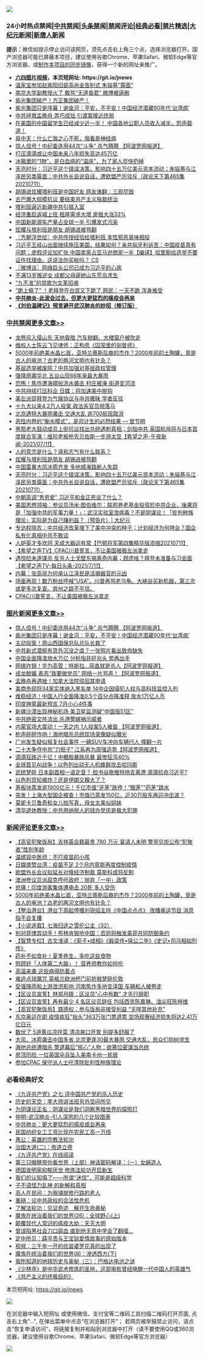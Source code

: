 ![](https://raw.githubusercontent.com/fqnews/bnews/master/64photo/fqnews-qr.jpg)

<div id="tt">
<h3>24小时热点禁闻|<a href="#%E4%B8%AD%E5%85%B1%E7%A6%81%E9%97%BB%E6%9B%B4%E5%A4%9A%E6%96%87%E7%AB%A0">中共禁闻</a>|<a href="#%E5%9B%BE%E7%89%87%E6%96%B0%E9%97%BB%E6%9B%B4%E5%A4%9A%E6%96%87%E7%AB%A0">头条禁闻</a>|<a href="#%E6%96%B0%E9%97%BB%E8%AF%84%E8%AE%BA%E6%9B%B4%E5%A4%9A%E6%96%87%E7%AB%A0">禁闻评论|<a href="#%E5%BF%85%E7%9C%8B%E7%BB%8F%E5%85%B8%E5%A5%BD%E6%96%87">经典必看|<a href="/video.md#%E7%A6%81%E7%89%87%E7%B2%BE%E9%80%89">禁片精选</a>|<a href="https://github.com/fqnews/djy/blob/master/gb/nf1351518.md#1">大纪元新闻</a>|<a href="https://github.com/fqnews/ntdtv/blob/master/gb/prog204.md#1">新唐人新闻</a></h3>
<div><b>提示：</b>微信如提示停止访问该网页，须先点击右上角三个点，选择浏览器打开。国产浏览器可能已屏蔽本项目，建议使用谷歌Chrome、苹果Safari、微软Edge等官方浏览器。或<a href="https://github.com/fqnews/bnews/blob/master/%E5%88%B6%E4%BD%9Cgit%E7%A6%81%E9%97%BB%E9%95%9C%E5%83%8F.md">制作本项目的同步镜像</a>，获得一个新的网址来推广。</div>
<ul>
<li><b><a href="http://d1.bdrive.tk/64.mp4" target="_blank">六四图片视频</a>，本页短网址: https://git.io/jnews</b></li>
<li><a href="/cbnews/20210712/1585141.md">温家宝参加赵紫阳旧部高尚全告别式 朱镕基“露面”</a></li>
<li><a href="/cbnews/20210712/1585140.md">南京大学副教授火了 敢骂“无道昏君” 微博被逼删</a></li>
<li><a href="/bannedvideo/20210711/1585073.md">紫光集团破产！方正集团破产！</a></li>
<li><a href="/topimagenews/20210712/1585184.md">紫光集团只是序幕！谢金河：平安，不平安！中国经济潜藏90年代‘台湾病’</a></li>
<li><a href="/worldnews/20210712/1585105.md">中共拯救孟晚舟 弄巧成拙 引渡案接近终局</a></li>
<li><a href="/bannedvideo/20210712/1585198.md">在美国的中国留学生已经减少近一半！        中国各地公职人员收入减半，怨声载道！</a></li>
<li><a href="/baitai/20210712/1585219.md">易中天：什么亡我之心不死，我看是神经病</a></li>
<li><a href="/topimagenews/20210712/1585372.md">惊人信号！中纪委连用44次“斗争” 杀气腾腾 【阿波罗网报道】</a></li>
<li><a href="/finance/20210712/1585163.md">打压滴滴或让中国未来八年损失高达45万亿</a></li>
<li><a href="/health/20210712/1585309.md">冰箱里的“1物”，是白血病的“温床”，为了家人尽快扔掉</a></li>
<li><a href="/cbnews/20210712/1585298.md">天亮时分：习近平这个错误决策，影响四十五万亿美元资本流动；朱镕基与江泽民另类露面；中共外长自说自话，遭欧盟严厉驳斥（政论天下第465集 20210711）</a></li>
<li><a href="/cbnews/20210711/1585069.md">胡锡进炫耀塔利班是中国好友 网友谯翻：三观尽毁</a></li>
<li><a href="/worldnews/20210712/1585308.md">古巴爆大规模抗议 要结束共产主义独裁统治</a></li>
<li><a href="/baitai/20210712/1585217.md">塔利班逼近新疆中共引狼入室</a></li>
<li><a href="/cnnews/20210712/1585119.md">经济重启返城上班 租屋需求大增 房租大涨33%</a></li>
<li><a href="/cnnews/20210712/1585181.md">中国新能源车产量占全球一半 引爆发式污染</a></li>
<li><a href="/cbnews/20210712/1585344.md">炫耀与塔利班是朋友 胡锡进被骂翻</a></li>
<li><a href="/ssgc/20210712/1585149.md">〖兲朝浮世绘〗中共传授经验给塔利班 本性邪恶臭味相投</a></li>
<li><a href="/bannedvideo/20210712/1585133.md">习近平王岐山出面继续施压美国，结果如何？亲共匈牙利诉苦：中国疫苗真有问题；虚假评论加扩张 中国卖家占亚马逊商家一半【编译】哈里斯给选举不要证件找理由，这说法你买帐吗？ CS</a></li>
<li><a href="/ssgc/20210712/1585342.md">〖微博谈〗网络巨头公司已成为习近平的心病</a></li>
<li><a href="/cbnews/20210712/1585118.md">不满13岁叛逆女 成都父母逼她山东荒岛求生</a></li>
<li><a href="/renquan/20210711/1585070.md">“九不准”的禁歌为文革招魂</a></li>
<li><a href="/comments/20210712/1585139.md">“跪上瘾了” ！老拜登在白宫又下跪了 网民：一天不跪 浑身难受</a></li>
<li><b><a href="/comments/20200211/1275071.md" target="_blank">中共肺炎-此波会过去，但更大更猛烈的瘟疫会再来</a></b></li>
<li><b><a href="/comments/20200207/1272816.md" target="_blank">《刘伯温碑记》预言避开武汉肺炎的妙招（修订版）</a></b></li>
</ul>
</div>

<div class="catlist">
<h3><a href="/cbnews/" target="_blank">中共禁闻</a><span><a href="/cbnews/" target="_blank" rel="nofollow">更多文章>></a></span></h3>
<ul>
<li><a href="/cbnews/20210712/1585553.md" target="_blank">龙卷风入侵山东 天地昏暗 汽车掀翻、大楼窗户被吹走</a></li>
<li><a href="/cbnews/20210712/1585545.md" target="_blank">维权人士陈云飞见律师：正构思《囚笼里的驯兽师》</a></li>
<li><a href="/comments/20210712/1585535.md" target="_blank">5000年前绝美水晶匕首，亚特兰蒂斯后裔的杰作？2000年前的土陶罐，竟是古人的电池？古老的两河文明也有针灸？</a></li>
<li><a href="/cbnews/20210712/1585525.md" target="_blank">基层选举被废除？中共加强对基层政权管理</a></li>
<li><a href="/cbnews/20210712/1585500.md" target="_blank">强降雨袭华北 五台山现66年来最大暴雨</a></li>
<li><a href="/cbnews/20210712/1585499.md" target="_blank">恐怖！焦作遭海啸般洪水袭击 村庄被淹 街道变河流</a></li>
<li><a href="/cbnews/20210712/1585480.md" target="_blank">中共持续打压科企 日媒：将加速美中脱钩</a></li>
<li><a href="/cbnews/20210712/1585438.md" target="_blank">美左派促拜登为气候协议与中共暧昧 学者反驳</a></li>
<li><a href="/cbnews/20210712/1585437.md" target="_blank">十九大以来4.2万人投案 政法系官员频落马</a></li>
<li><a href="/cbnews/20210712/1585373.md" target="_blank">北京遇特大暴雨袭击 交通大乱 逾700航班取消</a></li>
<li><a href="/comments/20210712/1585368.md" target="_blank">恶性内卷的“衡水模式”，是邓计生的必然结果 — 曾节明</a></li>
<li><a href="/comments/20210712/1585364.md" target="_blank">黑帮老大鼓动成员上街抗议找出总统遇刺真相；剑指中共 英国航母将与日本首度联合军演；维珍老板抢先贝佐斯一步游太空【希望之声-午夜新闻-2021/07/11】</a></li>
<li><a href="/comments/20210712/1585358.md" target="_blank">人的意念是什么？肾和志气有什么联系？</a></li>
<li><a href="/cbnews/20210712/1585344.md" target="_blank">炫耀与塔利班是朋友 胡锡进被骂翻</a></li>
<li><a href="/cbnews/20210712/1585331.md" target="_blank">中国雷暴大风冰雹齐发 多地城淹路断人失踪</a></li>
<li><a href="/cbnews/20210712/1585298.md" target="_blank">天亮时分：习近平这个错误决策，影响四十五万亿美元资本流动；朱镕基与江泽民另类露面；中共外长自说自话，遭欧盟严厉驳斥（政论天下第465集 20210711）</a></li>
<li><a href="/cbnews/20210712/1585269.md" target="_blank">中朝高调“秀恩爱” 习近平和金正恩谈了什么？</a></li>
<li><a href="/cbnews/20210712/1585222.md" target="_blank">美国思想领袖：参议员汤米·图伯维尔：联邦养老基金投资於中共企业，後果将是「加强中共的军事力量！」；武汉实验室泄病毒？不是阴谋论！「批判种族理论」实际是为自己赚利益？（预告片）| 大纪元</a></li>
<li><a href="/comments/20210712/1585220.md" target="_blank">专访程晓农：中共经济改革埋下了美中冲突的种子；计划经济为何垮台？国企私有化真相中共不敢谈</a></li>
<li><a href="/comments/20210712/1585205.md" target="_blank">人妒英才多坎坷 天成大器运有常【巴顿将军第四集精华版浓缩20210711】</a></li>
<li><a href="/comments/20210712/1585203.md" target="_blank">【希望之声TV】CPAC川普誓言，不让美国被极左派拿走</a></li>
<li><a href="/comments/20210712/1585202.md" target="_blank">遇惊险未遂谋杀 反共人士戈壁东揭离奇内幕；顾虑啥？拜登未准备与习会面【希望之声TV-每日头条-2021/7/11】</a></li>
<li><a href="/cbnews/20210712/1585201.md" target="_blank">内幕：张高丽为何承认江泽民是活摘器官的元凶</a></li>
<li><a href="/comments/20210712/1585200.md" target="_blank">场面再现！数万粉丝呼喊“USA”。川普再骂老乌龟。大峡谷买新机器，第三次或更多次复查。宾州之路不平坦。</a></li>
<li><a href="/comments/20210712/1585197.md" target="_blank">CPAC川普誓言，不让美国被极左派拿走</a></li>

</ul>
</div>
<div class="catlist">
<h3><a href="/topimagenews/" target="_blank">图片新闻</a><span><a href="/topimagenews/" target="_blank" rel="nofollow">更多文章>></a></span></h3>
<ul>
<li><a href="/topimagenews/20210712/1585372.md" target="_blank">惊人信号！中纪委连用44次“斗争” 杀气腾腾 【阿波罗网报道】</a></li>
<li><a href="/topimagenews/20210712/1585184.md" target="_blank">紫光集团只是序幕！谢金河：平安，不平安！中国经济潜藏90年代‘台湾病’</a></li>
<li><a href="/topimagenews/20210711/1584916.md" target="_blank">主动投案！原山西国保总队总队长栽了</a></li>
<li><a href="/topimagenews/20210711/1584789.md" target="_blank">中共新式潜舰有意外沉没之虞？一张照片看出致命缺失</a></li>
<li><a href="/topimagenews/20210711/1584605.md" target="_blank">中国全面降准放水万亿 分析指非好兆头 势再出手</a></li>
<li><a href="/topimagenews/20210710/1584331.md" target="_blank">网络炸锅！华为高管：特斯拉…简直就是杀人【阿波罗网报道】</a></li>
<li><a href="/topimagenews/20210710/1584260.md" target="_blank">成龙献媚 表态“我要做党员” 网络一片骂声！【阿波罗网报道】</a></li>
<li><a href="/topimagenews/20210710/1584235.md" target="_blank">孟晚舟再遇挫！加拿大法院驳回其申请</a></li>
<li><a href="/topimagenews/20210710/1584006.md" target="_blank">美商务部将34家实体纳入黑名单 14中企因侵犯人权与高科技监控入列</a></li>
<li><a href="/topimagenews/20210710/1583935.md" target="_blank">维稳经济！中国人行全面降准0.5个百分点降准释 放水1万亿人币</a></li>
<li><a href="/topimagenews/20210709/1583469.md" target="_blank">印度神童最新预言 7月小心4件事</a></li>
<li><a href="/topimagenews/20210709/1583332.md" target="_blank">新疆沙漠出现神秘机场 美卫星监测疑“中国版51区”</a></li>
<li><a href="/topimagenews/20210708/1583017.md" target="_blank">中共绝密文件流出 杀港警嫁祸示威者</a></li>
<li><a href="/topimagenews/20210708/1582899.md" target="_blank">内蒙官场大震动！一天之内 1人投案5人被查 【阿波罗网报道】</a></li>
<li><a href="/topimagenews/20210708/1582726.md" target="_blank">枪声砰砰作响！海地暗杀总统现场录像疑似曝光</a></li>
<li><a href="/topimagenews/20210707/1582217.md" target="_blank">广州发生疑似报复社会事件 一辆SUV车冲向车辆行人 撞翻一片</a></li>
<li><a href="/topimagenews/20210707/1582216.md" target="_blank">二十大争夺中共“刀把子” 江系再为周强造势【阿波罗网报道】</a></li>
<li><a href="/topimagenews/20210707/1582113.md" target="_blank">滴滴狂跌近千亿！中概股暴跌风暴 最惨狂泻40%</a></li>
<li><a href="/topimagenews/20210707/1582028.md" target="_blank">全球首见AI战争！以色列出动无人机蜂群攻击哈玛斯</a></li>
<li><a href="/topimagenews/20210706/1581728.md" target="_blank">武统梦碎 日本副首相一语定音？ 脸书谷歌推特扬言离港 滴滴抗命习近平?</a></li>
<li><a href="/topimagenews/20210706/1581523.md" target="_blank">以色列货轮被炸？还是伊朗又糗大了？</a></li>
<li><a href="/topimagenews/20210706/1581506.md" target="_blank">茅板块蒸发逾1900亿元！千亿市值“牙茅”跌停！“眼茅”“药茅”跳水</a></li>
<li><a href="/topimagenews/20210706/1581505.md" target="_blank">突发！上海大型国企被查！市值已蒸发150亿，近30万股东再迎冲击波？</a></li>
<li><a href="/topimagenews/20210706/1581222.md" target="_blank">莫妮卡贝鲁奇和女儿拍写真，母女太美似姐妹</a></li>
<li><a href="/topimagenews/20210705/1580992.md" target="_blank">清华退休教授：中共用纳税人的钱办党庆是极大犯罪</a></li>

</ul>
</div>
<div class="catlist">
<h3><a href="/comments/" target="_blank">新闻评论</a><span><a href="/comments/" target="_blank" rel="nofollow">更多文章>></a></span></h3>
<ul>
<li><a href="/comments/20210712/1585567.md" target="_blank">【高官犯聚饭局】吉祥荟会籍最贵 780 万元 宴请人未明 警罕见拒公布“犯聚者”性别年龄</a></li>
<li><a href="/comments/20210712/1585564.md" target="_blank">温嫔容中医师：不打疫苗的小孩</a></li>
<li><a href="/comments/20210712/1585552.md" target="_blank">日媒盛赞台湾：疫苗不足 2个月内竟能再度控制疫情</a></li>
<li><a href="/comments/20210712/1585551.md" target="_blank">欧盟外长会议拟延长对俄经济制裁 莫斯科或将反制</a></li>
<li><a href="/comments/20210712/1585538.md" target="_blank">澳洲参议员派屈克呼吁政府：抛弃「一中」政策</a></li>
<li><a href="/comments/20210712/1585537.md" target="_blank">悲痛！印度游客集体遭电击 20死 多人受伤</a></li>
<li><a href="/comments/20210712/1585535.md" target="_blank">5000年前绝美水晶匕首，亚特兰蒂斯后裔的杰作？2000年前的土陶罐，竟是古人的电池？古老的两河文明也有针灸？</a></li>
<li><a href="/comments/20210712/1585521.md" target="_blank">【整治港台】港台下周起停播刘锐绍主持《中国点点点》 改播奥运节目 消息指不会复播</a></li>
<li><a href="/comments/20210712/1585520.md" target="_blank">【小说连载】七海归途之雪伦公主（32）</a></li>
<li><a href="/comments/20210712/1585519.md" target="_blank">别对菲律宾动手！布林肯狠呛中国：否则将触发美菲共同防御条约</a></li>
<li><a href="/comments/20210712/1585518.md" target="_blank">【智慧专栏】古文浅译：《荀子•成相》《穀梁传•僖公二年》《史记•司马相如列传》</a></li>
<li><a href="/comments/20210712/1585508.md" target="_blank">药补不如食补！夏季养生，多吃这些食物</a></li>
<li><a href="/comments/20210712/1585507.md" target="_blank">照顾好「人体第二大脑」！ 营养师教你如何吃</a></li>
<li><a href="/comments/20210712/1585506.md" target="_blank">高温来袭 这些病得防着点</a></li>
<li><a href="/comments/20210712/1585493.md" target="_blank">难逃点球魔咒 英格兰欧洲杯门前折戟梦碎伦敦</a></li>
<li><a href="/comments/20210712/1585481.md" target="_blank">受强降雨和上游泄洪影响 河南焦作多地变泽国 车辆和人被卷走</a></li>
<li><a href="/comments/20210712/1585443.md" target="_blank">【区议员宣誓】林郑月娥：区议员“心中有数” 才先行辞职</a></li>
<li><a href="/comments/20210712/1585442.md" target="_blank">【区议员宣誓】再有最少 4 名区议员辞任 包括西贡陈嘉琳、油尖旺陈梓维</a></li>
<li><a href="/comments/20210712/1585441.md" target="_blank">【高官犯聚饭局】聂德权：参与饭局非接受利益 “无咩其他补充”</a></li>
<li><a href="/comments/20210712/1585440.md" target="_blank">东京奥运在即 疫情疯狂“抬头”363万张门票退票 空场观赛经济损失将达2.41万亿日元</a></li>
<li><a href="/comments/20210712/1585397.md" target="_blank">数伏了 5道黄瓜凉拌菜 清凉爽口开胃 别提多舒服了</a></li>
<li><a href="/comments/20210712/1585395.md" target="_blank">大风、冰雹袭击中国多省 北京更逢30最大暴雨 交通大乱、民众们抱树求生</a></li>
<li><a href="/comments/20210712/1585394.md" target="_blank">海地总统遭暗杀 警逮幕后“核心”人物：欲篡位密谋当总统</a></li>
<li><a href="/comments/20210712/1585385.md" target="_blank">房顶历险 一位英国伞兵坠入美南卡州一民居</a></li>
<li><a href="/comments/20210712/1585383.md" target="_blank">参加CPAC 保守派人士吁清除批判性种族理论</a></li>

</ul>
</div>

<div class="catlist">
<h3>必看经典好文</h3>
<ul>
<li><a href="/bookonline/20131116/201048.md" target="_blank">《九评共产党》之七 评中国共产党的杀人历史</a></li>
<li><a href="/tculture/20121025/73064.md" target="_blank">历史的天空：李大师讲法班另外空间所见</a></li>
<li><a href="/comments/20201031/1423298.md" target="_blank">为阴谋论正名：阴谋论是我们洞察黑暗世界的探照灯</a></li>
<li><a href="/comments/20200620/1347687.md" target="_blank">仲明-武汉肺炎-引人深思的几个比较图表</a></li>
<li><a href="/comments/20200211/1275071.md" target="_blank">中共肺炎：更大更猛烈的瘟疫或会再来</a></li>
<li><a href="/lifebaike/20200515/1328783.md" target="_blank">民国纺织女工工资比现在农民工高一万倍</a></li>
<li><a href="/comments/20200313/1292991.md" target="_blank">愚公：英雄的宗教法轮功</a></li>
<li><a href="/cbnews/20180308/911611.md" target="_blank">治国大道(二)：帝道立德</a></li>
<li><a href="/bookonline/20131116/201057.md" target="_blank">《九评共产党》在线阅读</a></li>
<li><a href="/comments/20200426/1319648.md" target="_blank">第三只眼睛带你看世界（上部）神话密码解译：（一）女娲造人</a></li>
<li><a href="/comments/20200722/1364497.md" target="_blank">德国发明家抑郁厌世 修炼法轮功开启新生</a></li>
<li><a href="/sohnews/20161029/607205.md" target="_blank">我们的认知塌了——所谓“迷信”，可能是超级科学</a></li>
<li><a href="/comments/20190427/1119935.md" target="_blank">子不语怪力乱神 的新解和真相</a></li>
<li><a href="/tculture/20121023/72121.md" target="_blank">高人在民间：为我铺就修行路的老人</a></li>
<li><a href="/comments/20200705/783271.md" target="_blank">重磅：论中共政权的合法性危机</a></li>
<li><a href="/comments/20200307/1289968.md" target="_blank">了解法轮功：见证奇迹　解开生命奥秘</a></li>
<li><a href="/comments/20181210/1044798.md" target="_blank">魔鬼在统治着我们的世界(26)：全球野心(上)</a></li>
<li><a href="/comments/20200619/783185.md" target="_blank">颠覆现代人常识的瘟疫大劫：天灭大明</a></li>
<li><a href="/topimagenews/20200928/1404412.md" target="_blank">曾误陷黑社会刀口舔血 直到他无意中学会了翻墙&#8230;</a></li>
<li><a href="/comments/20200616/1345658.md" target="_blank">定中所见：薛平贵与王宝钏爱情故事的原始版本</a></li>
<li><a href="/aomi/qiwen/20151223/484507.md" target="_blank">视频：三千年一开的优昙婆罗花真的出现了</a></li>
<li><a href="/topimagenews/20180527/948714.md" target="_blank">魔鬼在统治着我们的世界(8)：渗透西方(下)</a></li>
<li><a href="/tculture/xiulian/20170726/797589.md" target="_blank">我所知道的地球历史与奥秘（三）：巴格达电池之谜</a></li>
<li><a href="/comments/20201013/1412612.md" target="_blank">《少林寺》是中华武术修炼的圣地，这部电影曾经唤醒一代中国人的英雄气</a></li>
<li><a href="/bookwiki/20171120/858084.md" target="_blank">《共产主义的终极目的》</a></li>

</ul>
</div>

本页短网址: https://git.io/jnews

![](https://raw.githubusercontent.com/fqnews/bnews/master/64photo/fqnews-qr.jpg)

在浏览器中输入短网址 或使用微信、支付宝等二维码工具扫描二维码打开页面, 点击右上角"...", 在弹出菜单中点击“在浏览器打开”； 若网页被举报禁止访问，请点击“恢复申请访问”，将链接复制并粘贴到浏览器中打开（请不要使用QQ或360浏览器，建议使用谷歌Chrome、苹果Safari、微软Edge等官方浏览器）

![](https://raw.githubusercontent.com/fqnews/bnews/master/64photo/wx.jpg)